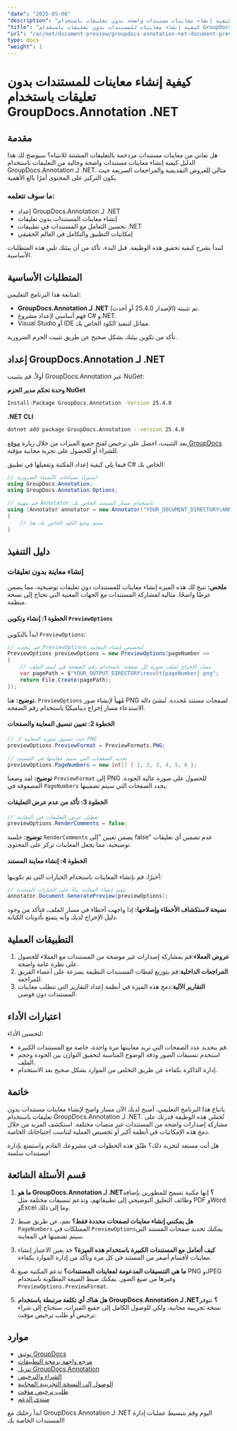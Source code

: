 ```yaml
---
"date": "2025-05-06"
"description": "تعرّف على كيفية إنشاء معاينات مستندات واضحة بدون تعليقات باستخدام GroupDocs.Annotation لـ .NET. اتبع هذا الدليل لتحسين عرض مستنداتك وعمليات مراجعتها."
"title": "كيفية إنشاء معاينات للمستندات بدون تعليقات باستخدام GroupDocs.Annotation .NET"
"url": "/ar/net/document-preview/groupdocs-annotation-net-document-preview-no-comments/"
type: docs
"weight": 1
---
```


# كيفية إنشاء معاينات للمستندات بدون تعليقات باستخدام GroupDocs.Annotation .NET

## مقدمة

هل تعاني من معاينات مستندات مزدحمة بالتعليقات المشتتة للانتباه؟ سيوضح لك هذا الدليل كيفية إنشاء معاينات مستندات واضحة وخالية من التعليقات باستخدام GroupDocs.Annotation لـ .NET. مثالي للعروض التقديمية والمراجعات السريعة حيث يكون التركيز على المحتوى أمرًا بالغ الأهمية.

### ما سوف تتعلمه:
- إعداد GroupDocs.Annotation لـ .NET
- إنشاء معاينات المستندات بدون تعليقات
- تحسين التعامل مع المستندات في تطبيقات .NET
- إمكانيات التطبيق والتكامل في العالم الحقيقي

لنبدأ بشرح كيفية تحقيق هذه الوظيفة. قبل البدء، تأكد من أن بيئتك تلبي هذه المتطلبات الأساسية.

## المتطلبات الأساسية

لمتابعة هذا البرنامج التعليمي:
- **GroupDocs.Annotation لـ .NET** تم تثبيته (الإصدار 25.4.0 أو أحدث).
- فهم أساسي لإعداد مشروع C# و.NET.
- Visual Studio أو IDE مماثل لتنفيذ الكود الخاص بك.

تأكد من تكوين بيئتك بشكل صحيح عن طريق تثبيت الحزم الضرورية.

## إعداد GroupDocs.Annotation لـ .NET

أولاً، قم بتثبيت GroupDocs.Annotation عبر NuGet:

**وحدة تحكم مدير الحزم NuGet**
```bash
Install-Package GroupDocs.Annotation -Version 25.4.0
```

**.NET CLI**
```bash
dotnet add package GroupDocs.Annotation --version 25.4.0
```

بعد التثبيت، احصل على ترخيص لفتح جميع الميزات من خلال زيارة [موقع GroupDocs](https://purchase.groupdocs.com/buy) للشراء أو للحصول على تجربة مجانية مؤقتة.

فيما يلي كيفية إعداد المكتبة وتفعيلها في تطبيق C# الخاص بك:

```csharp
// استيراد مساحات الأسماء الضرورية
using GroupDocs.Annotation;
using GroupDocs.Annotation.Options;

// قم بتهيئة Annotator باستخدام مسار المستند الخاص بك
using (Annotator annotator = new Annotator("YOUR_DOCUMENT_DIRECTORY\ANNOTATED_DOCX"))
{
    // سيتم وضع الكود الخاص بك هنا
}
```

## دليل التنفيذ

### إنشاء معاينة بدون تعليقات

**ملخص:**
تتيح لك هذه الميزة إنشاء معاينات للمستندات دون تعليقات توضيحية، مما يضمن عرضًا واضحًا. مثالية لمشاركة المستندات مع الجهات المعنية التي تحتاج إلى نسخة منظمة.

#### الخطوة 1: إنشاء وتكوين `PreviewOptions`
ابدأ بالتكوين `PreviewOptions`:

```csharp
// قم بتحديد PreviewOptions لتخصيص إنشاء المعاينة
PreviewOptions previewOptions = new PreviewOptions(pageNumber =>
{
    // مسار الإخراج لملف صورة كل صفحة، باستخدام رقم الصفحة في اسم الملف
    var pagePath = $"YOUR_OUTPUT_DIRECTORY\result{pageNumber}.png";
    return File.Create(pagePath);
});
```
**توضيح:** هنا، `PreviewOptions` مُهيأ لإنشاء صور PNG لصفحات مستند مُحددة. تُنشئ دالة الاستدعاء مسار إخراج ديناميكيًا باستخدام رقم الصفحة.

#### الخطوة 2: تعيين تنسيق المعاينة والصفحات

```csharp
// حدد تنسيق صورة المعاينة كـ PNG
previewOptions.PreviewFormat = PreviewFormats.PNG;

// تحديد الصفحات التي سيتم معاينتها في المستند
previewOptions.PageNumbers = new int[] { 1, 2, 3, 4, 5, 6 };
```
**توضيح:** لقد وضعنا `PreviewFormat` إلى PNG للحصول على صورة عالية الجودة. المصفوفة في `PageNumbers` يحدد الصفحات التي سيتم تضمينها.

#### الخطوة 3: تأكد من عدم عرض التعليقات

```csharp
// تعطيل عرض التعليقات في المعاينة
previewOptions.RenderComments = false;
```
**توضيح:** جلسة `RenderComments` يضمن تعيين "إلى false" عدم تضمين أي تعليقات توضيحية، مما يجعل المعاينات تركز على المحتوى.

#### الخطوة 4: إنشاء معاينة المستند

أخيرًا، قم بإنشاء المعاينات باستخدام الخيارات التي تم تكوينها:

```csharp
// تنفيذ إنشاء المعاينة بناءً على الخيارات المحددة
annotator.Document.GeneratePreview(previewOptions);
```
**نصيحة لاستكشاف الأخطاء وإصلاحها:** إذا واجهت أخطاء في مسار الملف، فتأكد من وجود دليل الإخراج لديك وأنه يتمتع بأذونات الكتابة.

## التطبيقات العملية

1. **عروض العملاء**:قم بمشاركة إصدارات غير موضحة من المستندات مع العملاء للحصول على نظرة عامة واضحة.
2. **المراجعات الداخلية**:قم بتوزيع لقطات المستندات النظيفة بسرعة على أعضاء الفريق للمراجعة.
3. **التقارير الآلية**:دمج هذه الميزة في أنظمة إعداد التقارير التي تتطلب معاينات المستندات دون فوضى.

## اعتبارات الأداء

لتحسين الأداء:
- قم بتحديد عدد الصفحات التي تريد معاينتها مرة واحدة، خاصة مع المستندات الكبيرة.
- استخدم تنسيقات الصور ودقة الوضوح المناسبة لتحقيق التوازن بين الجودة وحجم الملف.
- إدارة الذاكرة بكفاءة عن طريق التخلص من الموارد بشكل صحيح بعد الاستخدام.

## خاتمة

باتباع هذا البرنامج التعليمي، أصبح لديك الآن مسار واضح لإنشاء معاينات مستندات بدون تعليقات باستخدام GroupDocs.Annotation لـ .NET. تُحسّن هذه الوظيفة قدرتك على مشاركة إصدارات واضحة من المستندات عبر منصات مختلفة. استكشف المزيد من خلال دمج هذه الإمكانيات في أنظمة أكبر أو تخصيص العملية لتناسب احتياجاتك الخاصة.

هل أنت مستعد لتجربة ذلك؟ طبّق هذه الخطوات في مشروعك القادم واستمتع بإدارة مستندات سلسة!

## قسم الأسئلة الشائعة

1. **ما هو GroupDocs.Annotation لـ .NET؟** 
   إنها مكتبة تسمح للمطورين بإضافة وظائف التعليق التوضيحي إلى تطبيقاتهم، وتدعم تنسيقات مختلفة مثل PDF وWord وExcel وما إلى ذلك.

2. **هل يمكنني إنشاء معاينات لصفحات محددة فقط؟**
   نعم، عن طريق ضبط `PageNumbers` الممتلكات في `PreviewOptions`يمكنك تحديد صفحات المستند التي سيتم تضمينها في المعاينة.

3. **كيف أتعامل مع المستندات الكبيرة باستخدام هذه الميزة؟**
   خذ بعين الاعتبار إنشاء معاينات لأقسام أصغر من المستند في كل مرة وتأكد من إدارة الموارد بكفاءة.

4. **ما هي التنسيقات المدعومة لمعاينات المستندات؟**
   تدعم المكتبة صيغ PNG وJPEG وغيرها من صيغ الصور. يمكنك ضبط الصيغة المطلوبة باستخدام `PreviewOptions.PreviewFormat`.

5. **هل هناك أي تكلفة مرتبطة باستخدام GroupDocs.Annotation لـ .NET؟**
   تتوفر نسخة تجريبية مجانية، ولكن للوصول الكامل إلى جميع الميزات، ستحتاج إلى شراء ترخيص أو طلب ترخيص مؤقت.

## موارد
- [توثيق GroupDocs](https://docs.groupdocs.com/annotation/net/)
- [مرجع واجهة برمجة التطبيقات](https://reference.groupdocs.com/annotation/net/)
- [تنزيل GroupDocs.Annotation](https://releases.groupdocs.com/annotation/net/)
- [الشراء والترخيص](https://purchase.groupdocs.com/buy)
- [الوصول إلى النسخة التجريبية المجانية](https://releases.groupdocs.com/annotation/net/)
- [طلب ترخيص مؤقت](https://purchase.groupdocs.com/temporary-license/)
- [منتدى الدعم](https://forum.groupdocs.com/c/annotation/) 

ابدأ رحلتك مع GroupDocs.Annotation لـ .NET اليوم وقم بتبسيط عمليات إدارة المستندات الخاصة بك!